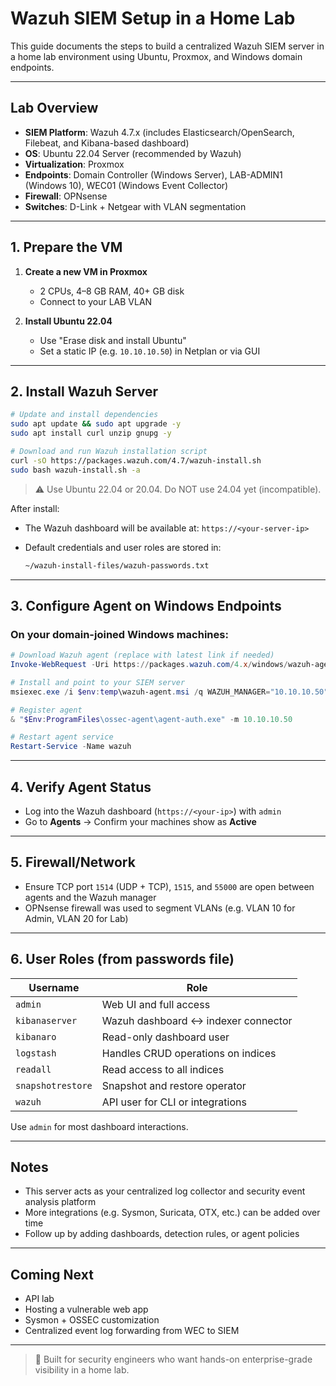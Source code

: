 # Wazuh SIEM Setup in a Home Lab

This guide documents the steps to build a centralized Wazuh SIEM server in a home lab environment using Ubuntu, Proxmox, and Windows domain endpoints.

---

## Lab Overview

* **SIEM Platform**: Wazuh 4.7.x (includes Elasticsearch/OpenSearch, Filebeat, and Kibana-based dashboard)
* **OS**: Ubuntu 22.04 Server (recommended by Wazuh)
* **Virtualization**: Proxmox
* **Endpoints**: Domain Controller (Windows Server), LAB-ADMIN1 (Windows 10), WEC01 (Windows Event Collector)
* **Firewall**: OPNsense
* **Switches**: D-Link + Netgear with VLAN segmentation

---

## 1. Prepare the VM

1. **Create a new VM in Proxmox**

   * 2 CPUs, 4–8 GB RAM, 40+ GB disk
   * Connect to your LAB VLAN

2. **Install Ubuntu 22.04**

   * Use "Erase disk and install Ubuntu"
   * Set a static IP (e.g. `10.10.10.50`) in Netplan or via GUI

---

## 2. Install Wazuh Server

```bash
# Update and install dependencies
sudo apt update && sudo apt upgrade -y
sudo apt install curl unzip gnupg -y

# Download and run Wazuh installation script
curl -sO https://packages.wazuh.com/4.7/wazuh-install.sh
sudo bash wazuh-install.sh -a
```

> ⚠️ Use Ubuntu 22.04 or 20.04. Do NOT use 24.04 yet (incompatible).

After install:

* The Wazuh dashboard will be available at: `https://<your-server-ip>`
* Default credentials and user roles are stored in:

  ```bash
  ~/wazuh-install-files/wazuh-passwords.txt
  ```

---

## 3. Configure Agent on Windows Endpoints

### On your domain-joined Windows machines:

```powershell
# Download Wazuh agent (replace with latest link if needed)
Invoke-WebRequest -Uri https://packages.wazuh.com/4.x/windows/wazuh-agent-4.7.2-1.msi -OutFile $env:temp\wazuh-agent.msi

# Install and point to your SIEM server
msiexec.exe /i $env:temp\wazuh-agent.msi /q WAZUH_MANAGER="10.10.10.50"

# Register agent
& "$Env:ProgramFiles\ossec-agent\agent-auth.exe" -m 10.10.10.50

# Restart agent service
Restart-Service -Name wazuh
```

---

## 4. Verify Agent Status

* Log into the Wazuh dashboard (`https://<your-ip>`) with `admin`
* Go to **Agents** → Confirm your machines show as **Active**

---

## 5. Firewall/Network

* Ensure TCP port `1514` (UDP + TCP), `1515`, and `55000` are open between agents and the Wazuh manager
* OPNsense firewall was used to segment VLANs (e.g. VLAN 10 for Admin, VLAN 20 for Lab)

---

## 6. User Roles (from passwords file)

| Username          | Role                                |
| ----------------- | ----------------------------------- |
| `admin`           | Web UI and full access              |
| `kibanaserver`    | Wazuh dashboard ↔ indexer connector |
| `kibanaro`        | Read-only dashboard user            |
| `logstash`        | Handles CRUD operations on indices  |
| `readall`         | Read access to all indices          |
| `snapshotrestore` | Snapshot and restore operator       |
| `wazuh`           | API user for CLI or integrations    |

Use `admin` for most dashboard interactions.

---

## Notes

* This server acts as your centralized log collector and security event analysis platform
* More integrations (e.g. Sysmon, Suricata, OTX, etc.) can be added over time
* Follow up by adding dashboards, detection rules, or agent policies

---

## Coming Next

* API lab
* Hosting a vulnerable web app
* Sysmon + OSSEC customization
* Centralized event log forwarding from WEC to SIEM

---

> 🧠 Built for security engineers who want hands-on enterprise-grade visibility in a home lab.
